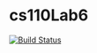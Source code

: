 # cs110Lab6
[![Build Status](https://travis-ci.org/aravindsridhar66/cs110Lab6.svg?branch=master)](https://travis-ci.org/aravindsridhar66/cs110Lab6)
